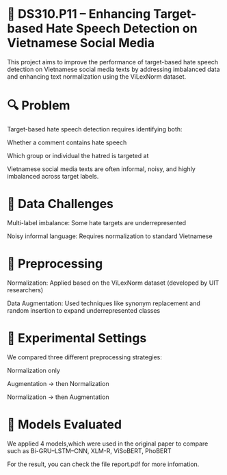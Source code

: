# 🧠 DS310.P11 – Enhancing Target-based Hate Speech Detection on Vietnamese Social Media
This project aims to improve the performance of target-based hate speech detection on Vietnamese social media texts by addressing imbalanced data and enhancing text normalization using the ViLexNorm dataset.

# 🔍 Problem
Target-based hate speech detection requires identifying both:

Whether a comment contains hate speech

Which group or individual the hatred is targeted at

Vietnamese social media texts are often informal, noisy, and highly imbalanced across target labels.

# 🧩 Data Challenges
Multi-label imbalance: Some hate targets are underrepresented

Noisy informal language: Requires normalization to standard Vietnamese

# 🔧 Preprocessing
Normalization: Applied based on the ViLexNorm dataset (developed by UIT researchers)

Data Augmentation: Used techniques like synonym replacement and random insertion to expand underrepresented classes

# 🔬 Experimental Settings
We compared three different preprocessing strategies:

Normalization only

Augmentation → then Normalization

Normalization → then Augmentation

# 🤖 Models Evaluated
We applied 4 models,which were used in the original paper to compare such as Bi-GRU–LSTM–CNN, XLM-R, ViSoBERT, PhoBERT

For the result, you can check the file report.pdf for more infomation.
